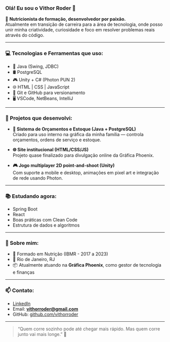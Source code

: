 ### Olá! Eu sou o Vithor Roder 👋

🎯 **Nutricionista de formação, desenvolvedor por paixão.**  
Atualmente em transição de carreira para a área de tecnologia, onde posso unir minha criatividade, curiosidade e foco em resolver problemas reais através do código.

---

### 💻 Tecnologias e Ferramentas que uso:

- 🧠 Java (Swing, JDBC)
- 🛢️ PostgreSQL
- 🎮 Unity + C# (Photon PUN 2)
- 🌐 HTML | CSS | JavaScript
- 🧰 Git e GitHub para versionamento
- 🖥️ VSCode, NetBeans, IntelliJ

---

### 📌 Projetos que desenvolvi:

- **🔧 Sistema de Orçamentos e Estoque (Java + PostgreSQL)**  
  Criado para uso interno na gráfica da minha família — controla orçamentos, ordens de serviço e estoque.

- **🌐 Site institucional (HTML/CSS/JS)**  
  Projeto quase finalizado para divulgação online da Gráfica Phoenix.

- **🎮 Jogo multiplayer 2D point-and-shoot (Unity)**  
  Com suporte a mobile e desktop, animações em pixel art e integração de rede usando Photon.

---

### 📚 Estudando agora:

- Spring Boot  
- React  
- Boas práticas com Clean Code  
- Estrutura de dados e algoritmos

---

### 📍 Sobre mim:

- 🧠 Formado em Nutrição (IBMR - 2017 a 2023)
- 📍 Rio de Janeiro, RJ
- 📦 Atualmente atuando na **Gráfica Phoenix**, como gestor de tecnologia e finanças

---

### 📫 Contato:

- [LinkedIn](https://www.linkedin.com/in/vithorroder)
- Email: **vithorroder@gmail.com**
- GitHub: [github.com/vithorroder](https://github.com/vithorroder)

---

> “Quem corre sozinho pode até chegar mais rápido. Mas quem corre junto vai mais longe.” 🚀
